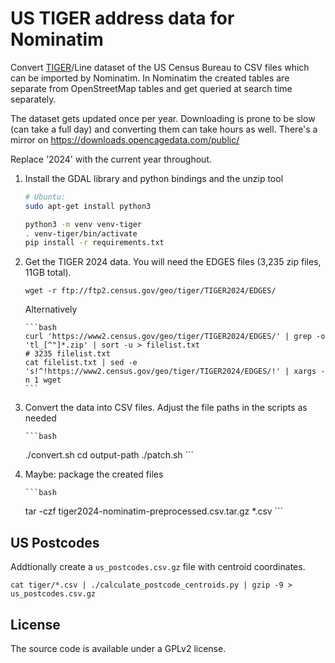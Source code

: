 US TIGER address data for Nominatim
===================================

Convert [TIGER](https://www.census.gov/geographies/mapping-files/time-series/geo/tiger-line-file.html)/Line
dataset of the US Census Bureau to CSV files which can be imported by Nominatim. In Nominatim the created
tables are separate from OpenStreetMap tables and get queried at search time separately.


The dataset gets updated once per year. Downloading is prone to be slow (can take a full day) and converting
them can take hours as well. There's a mirror on https://downloads.opencagedata.com/public/

Replace '2024' with the current year throughout.

  1. Install the GDAL library and python bindings and the unzip tool

        ```bash
        # Ubuntu:
        sudo apt-get install python3

        python3 -m venv venv-tiger
        . venv-tiger/bin/activate
        pip install -r requirements.txt
        ```

  2. Get the TIGER 2024 data. You will need the EDGES files
     (3,235 zip files, 11GB total).

         wget -r ftp://ftp2.census.gov/geo/tiger/TIGER2024/EDGES/


     Alternatively

         ```bash
         curl 'https://www2.census.gov/geo/tiger/TIGER2024/EDGES/' | grep -o 'tl_[^"]*.zip' | sort -u > filelist.txt
         # 3235 filelist.txt
         cat filelist.txt | sed -e 's!^!https://www2.census.gov/geo/tiger/TIGER2024/EDGES/!' | xargs -n 1 wget
         ```

  3. Convert the data into CSV files. Adjust the file paths in the scripts as needed

         ```bash
        ./convert.sh <input-path> <output-path>
        cd output-path
        ./patch.sh
         ```

  4. Maybe: package the created files
  
         ```bash
        tar -czf tiger2024-nominatim-preprocessed.csv.tar.gz *.csv
         ```


US Postcodes
-------------
Addtionally create a `us_postcodes.csv.gz` file with centroid coordinates.

    cat tiger/*.csv | ./calculate_postcode_centroids.py | gzip -9 > us_postcodes.csv.gz


License
-------
The source code is available under a GPLv2 license.

